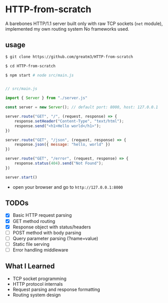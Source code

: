 # HTTP-from-scratch

A barebones HTTP/1.1 server built only with raw TCP sockets (`net` module), implemented my own routing system
No frameworks used.

## usage

```bash
$ git clone https://github.com/greatm3/HTTP-from-scratch

$ cd HTTP-from-scratch

$ npm start # node src/main.js
```

```js

// src/main.js

import { Server } from "./server.js"

const server = new Server(); // default port: 8000, host: 127.0.0.1

server.route("GET", "/", (request, response) => {
    response.setHeader("Content-Type", "text/html");
    response.send("<h1>Hello world</h1>");
})

server.route("GET", "/json", (request, response) => {
    response.json({ message: "hello, world" })
})

server.route("GET", "/error", (request, response) => {
    response.status(404).send("Not Found");
})

server.start()
```

- open your browser and go to `http://127.0.0.1:8000`

## TODOs
- [x] Basic HTTP request parsing
- [x] GET method routing
- [x] Response object with status/headers
- [ ] POST method with body parsing
- [ ] Query parameter parsing (?name=value)
- [ ] Static file serving
- [ ] Error handling middleware

## What I Learned
- TCP socket programming
- HTTP protocol internals
- Request parsing and response formatting
- Routing system design
